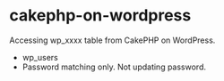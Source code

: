 # cakephp-on-wordpress

Accessing wp_xxxx table from CakePHP on WordPress.
 + wp_users
  + Password matching only. Not updating password.
